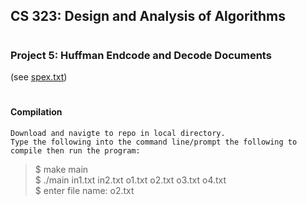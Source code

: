 ## <h2><b>CS 323: Design and Analysis of Algorithms</b></h2>
# <h3>Project 5: Huffman Endcode and Decode Documents</h3> (see <a href="https://github.com/isaacmba/HuffmanEncodeDecode/blob/master/spex.txt">spex.txt</a>)

# <h4>Compilation</h4>	

	Download and navigte to repo in local directory.
	Type the following into the command line/prompt the following to compile then run the program:
>$ make main<br>
>$ ./main  in1.txt in2.txt o1.txt o2.txt o3.txt o4.txt <br>
>$ enter file name: o2.txt<br>



